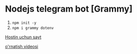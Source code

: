 # Nodejs telegram bot [Grammy]

1. ```npm init -y``` 
2. ```npm i grammy dotenv```


 [Hostin uchun sayt](https://selectel.ru/services/cloud/servers/?section=about&utm_source=youtube.com&utm_medium=referral&utm_campaign=help_cloud_sharedline_290923_pomazkov_paid)


 [o'rnatish videosi](https://youtu.be/BQr9u6Bb_mE)